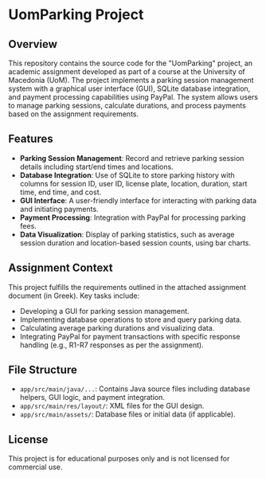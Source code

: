 # UomParking Project

## Overview
This repository contains the source code for the "UomParking" project, an academic assignment developed as part of a course at the University of Macedonia (UoM). The project implements a parking session management system with a graphical user interface (GUI), SQLite database integration, and payment processing capabilities using PayPal. The system allows users to manage parking sessions, calculate durations, and process payments based on the assignment requirements.

## Features
- **Parking Session Management**: Record and retrieve parking session details including start/end times and locations.
- **Database Integration**: Use of SQLite to store parking history with columns for session ID, user ID, license plate, location, duration, start time, end time, and cost.
- **GUI Interface**: A user-friendly interface for interacting with parking data and initiating payments.
- **Payment Processing**: Integration with PayPal for processing parking fees.
- **Data Visualization**: Display of parking statistics, such as average session duration and location-based session counts, using bar charts.

## Assignment Context
This project fulfills the requirements outlined in the attached assignment document (in Greek). Key tasks include:
- Developing a GUI for parking session management.
- Implementing database operations to store and query parking data.
- Calculating average parking durations and visualizing data.
- Integrating PayPal for payment transactions with specific response handling (e.g., R1-R7 responses as per the assignment).

## File Structure
- `app/src/main/java/...`: Contains Java source files including database helpers, GUI logic, and payment integration.
- `app/src/main/res/layout/`: XML files for the GUI design.
- `app/src/main/assets/`: Database files or initial data (if applicable).

## License
This project is for educational purposes only and is not licensed for commercial use.
